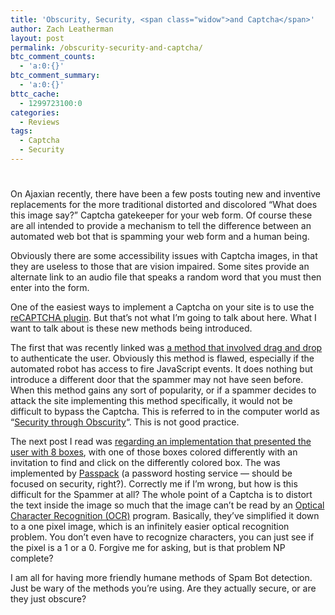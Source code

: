 ```yaml
---
title: 'Obscurity, Security, <span class="widow">and Captcha</span>'
author: Zach Leatherman
layout: post
permalink: /obscurity-security-and-captcha/
btc_comment_counts:
  - 'a:0:{}'
btc_comment_summary:
  - 'a:0:{}'
bttc_cache:
  - 1299723100:0
categories:
  - Reviews
tags:
  - Captcha
  - Security
---
```

# 

On Ajaxian recently, there have been a few posts touting new and inventive replacements for the more traditional distorted and discolored “What does this image say?” Captcha gatekeeper for your web form. Of course these are all intended to provide a mechanism to tell the difference between an automated web bot that is spamming your web form and a human being.

Obviously there are some accessibility issues with Captcha images, in that they are useless to those that are vision impaired. Some sites provide an alternate link to an audio file that speaks a random word that you must then enter into the form.

One of the easiest ways to implement a Captcha on your site is to use the [reCAPTCHA plugin][1]. But that’s not what I’m going to talk about here. What I want to talk about is these new methods being introduced.

 [1]: http://recaptcha.net/

The first that was recently linked was [a method that involved drag and drop][2] to authenticate the user. Obviously this method is flawed, especially if the automated robot has access to fire JavaScript events. It does nothing but introduce a different door that the spammer may not have seen before. When this method gains any sort of popularity, or if a spammer decides to attack the site implementing this method specifically, it would not be difficult to bypass the Captcha. This is referred to in the computer world as “[Security through Obscurity][3]“. This is not good practice.

 [2]: http://ajaxian.com/archives/preventing-spam-with-drag-and-drop
 [3]: http://en.wikipedia.org/wiki/Security_through_obscurity

The next post I read was [regarding an implementation that presented the user with 8 boxes][4], with one of those boxes colored differently with an invitation to find and click on the differently colored box. The was implemented by [Passpack][5] (a password hosting service — should be focused on security, right?). Correctly me if I’m wrong, but how is this difficult for the Spammer at all? The whole point of a Captcha is to distort the text inside the image so much that the image can’t be read by an [Optical Character Recognition (OCR)][6] program. Basically, they’ve simplified it down to a one pixel image, which is an infinitely easier optical recognition problem. You don’t even have to recognize characters, you can just see if the pixel is a 1 or a 0. Forgive me for asking, but is that problem NP complete?

 [4]: http://almaer.com/blog/are-you-human
 [5]: http://www.passpack.com/info/home/
 [6]: http://en.wikipedia.org/wiki/Optical_character_recognition

I am all for having more friendly humane methods of Spam Bot detection. Just be wary of the methods you’re using. Are they actually secure, or are they just obscure?